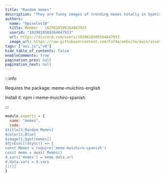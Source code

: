 ```yaml
---
title: "Random memes"
description: "They are funny images of trending memes totally in Spanish."
authors:
  name: "@pixeles10"
  title: Member - 1029818509364047933
  userid: "1029818509364047933"
  url: https://discord.com/users/1029818509364047933
  image_url: https://raw.githubusercontent.com/Faf4a/website/main/assets/images/avatars/1029818509364047933.png
tags: ["aoi.js","v6"]
hide_table_of_contents: false
enableComments: true
pagination_prev: null
pagination_next: null
---
```


:::info

Requires the package: meme-muichiro-english

Install it: npm i meme-muichiro-spanish

:::

```js
module.exports = {
  name: "memes",
  code: `
$title[1;Random Memes]
$color[1;Blue]
$image[1;$get[memes]]
$djsEval[(async() => {
const Memes = require('meme-muichiro-spanish')
const meme = await Memes()
d.vars['memes'] = meme.data.url
d.data.vars = d.vars
})()]`
}
```
